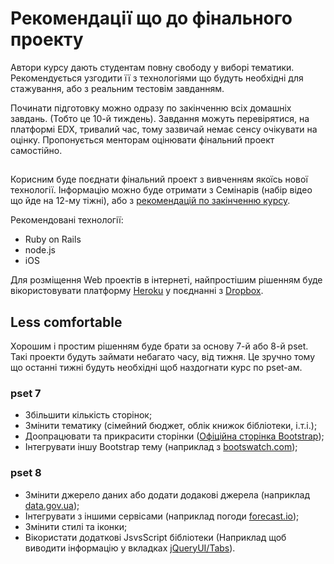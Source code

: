 # Рекомендації що до фінального проекту

Автори курсу дають студентам повну свободу у виборі тематики. Рекомендується узгодити її з технологіями що будуть необхідні для стажування, або з реальним тестовім завданням.

Починати підготовку можно одразу по закінченню всіх домашніх завдань. (Тобто це 10-й тиждень). Завдання можуть перевірятися, на платформі EDX, тривалий час, тому зазвичай немає сенсу очікувати на оцінку. Пропонується менторам оцінювати фінальний проект самостійно.

##
Корисним буде поєднати фінальний проект з вивченням якоїсь нової технології.
Інформацію можно буде отримати з Семінарів (набір відео що йде на 12-му тіжні), або з [рекомендацій по закінченню курсу](../roadmap).

Рекомендовані технології:
- Ruby on Rails
- node.js
- iOS

Для розміщення Web проектів в інтернеті, найпростішим рішенням буде вікористовувати платформу [Heroku](http://heroku.com) у поєднанні з [Dropbox](http://dropbox.com).

## Less comfortable
Хорошим і простим рішенням буде брати за основу 7-й або 8-й pset. Такі проекти будуть займати небагато часу, від тижня. Це зручно тому що останні тижні будуть необхідні щоб наздогнати курс по pset-ам.

### pset 7
- Збільшити кількість сторінок;
- Змінити тематику (сімейний бюджет, облік книжок бібліотеки, і.т.і.);
- Доопрацювати та прикрасити сторінки ([Офіційна сторінка Bootstrap](http://getbootstrap.com/));
- Інтегрувати іншу Bootstrap тему (наприклад з [bootswatch.com](https://bootswatch.com/));

### pset 8
- Змінити джерело даних або додати додакові джерела (наприклад [data.gov.ua](http://data.gov.ua/));
- Інтегрувати з іншими сервісами (наприклад погоди [forecast.io](https://developer.forecast.io/docs/v2));
- Змінити стилі та іконки;
- Вікористати додаткові JsvsScript бібліотеки (Наприклад щоб виводити інформацію у вкладках [jQueryUI/Tabs](https://jqueryui.com/tabs/)).
